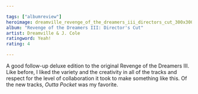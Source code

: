 ```yaml
---

tags: ["albumreview"]
heroimage: dreamville_revenge_of_the_dreamers_iii_directors_cut_300x300.jpg
album: "Revenge of the Dreamers III: Director's Cut"
artist: Dreamville & J. Cole
ratingword: Yeah!
rating: 4

---
```


A good follow-up deluxe edition to the original Revenge of the Dreamers III. Like before, I liked the variety and the creativity in all of the tracks and respect for the level of collaboration it took to make something like this. Of the new tracks, *Outta Pocket* was my favorite.
